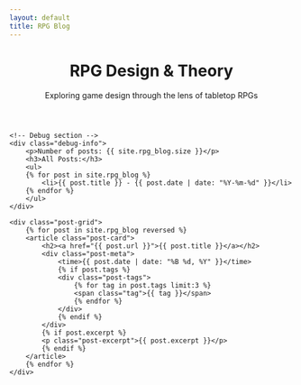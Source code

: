 ```yaml
---
layout: default
title: RPG Blog
---
```


<div class="rpg-blog">
    <header class="page-header">
        <h1>RPG Design & Theory</h1>
        <p>Exploring game design through the lens of tabletop RPGs</p>
    </header>

    <!-- Debug section -->
    <div class="debug-info">
        <p>Number of posts: {{ site.rpg_blog.size }}</p>
        <h3>All Posts:</h3>
        <ul>
        {% for post in site.rpg_blog %}
            <li>{{ post.title }} - {{ post.date | date: "%Y-%m-%d" }}</li>
        {% endfor %}
        </ul>
    </div>

    <div class="post-grid">
        {% for post in site.rpg_blog reversed %}
        <article class="post-card">
            <h2><a href="{{ post.url }}">{{ post.title }}</a></h2>
            <div class="post-meta">
                <time>{{ post.date | date: "%B %d, %Y" }}</time>
                {% if post.tags %}
                <div class="post-tags">
                    {% for tag in post.tags limit:3 %}
                    <span class="tag">{{ tag }}</span>
                    {% endfor %}
                </div>
                {% endif %}
            </div>
            {% if post.excerpt %}
            <p class="post-excerpt">{{ post.excerpt }}</p>
            {% endif %}
        </article>
        {% endfor %}
    </div>
</div>
